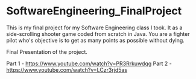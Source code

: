 # SoftwareEngineering_FinalProject
This is my final project for my Software Engineering class I took. It as a side-scrolling shooter game coded from scratch in Java. You are a fighter pilot who's objective is to get as many points as possible without dying.

Final Presentation of the project.

Part 1 - https://www.youtube.com/watch?v=PR3Rrkuwdqg
Part 2 - https://www.youtube.com/watch?v=LCzr3rjd5as
